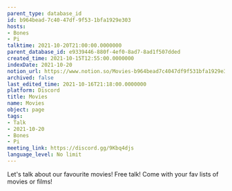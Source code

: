 ```yaml
---
parent_type: database_id
id: b964bead-7c40-47df-9f53-1bfa1929e303
hosts:
- Bones
- Pi
talktime: 2021-10-20T21:00:00.0000000
parent_database_id: e9339446-880f-4ef0-8ad7-8ad1f507dded
created_time: 2021-10-15T12:55:00.0000000
indexDate: 2021-10-20
notion_url: https://www.notion.so/Movies-b964bead7c4047df9f531bfa1929e303
archived: false
last_edited_time: 2021-10-16T21:18:00.0000000
platform: Discord
title: Movies
name: Movies
object: page
tags:
- Talk
- 2021-10-20
- Bones
- Pi
meeting_link: https://discord.gg/9Kbq4djs
language_level: No limit
---
```


Let's talk about our favourite movies!
Free talk! Come with your fav lists of movies or films!


